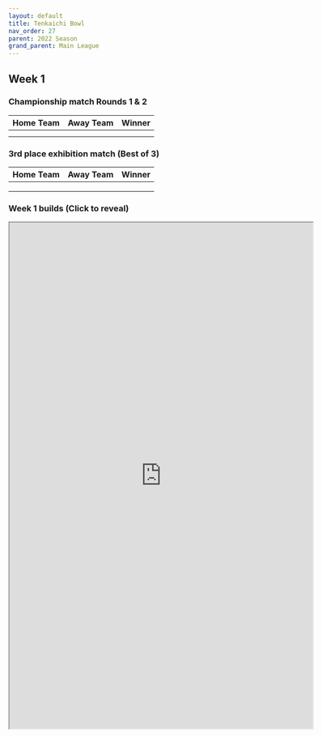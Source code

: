 ```yaml
---
layout: default
title: Tenkaichi Bowl
nav_order: 27
parent: 2022 Season
grand_parent: Main League
---
```


## Week 1

### Championship match Rounds 1 & 2

| Home Team | Away Team | Winner |
|:----------|:----------|:-------|
|           |           |        |
|           |           |        |

### 3rd place exhibition match (Best of 3)

| Home Team | Away Team | Winner |
|:----------|:----------|:-------|
|           |           |        |
|           |           |        |
|           |           |        |


### Week 1 builds (Click to reveal)
<iframe width=600 height=1000 scrolling="yes" src="https://docs.google.com/document/d/e/2PACX-1vRhIgPJ7VnqskxHBAV_q2ohLFBNwQcyf1MTPoMMA4yj2XpbDZNhtc6Uk0qxDo_co_EzDkibg56B1E4G/pub?embedded=true"></iframe>
